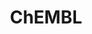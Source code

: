 ---
bigquery: https://console.cloud.google.com/bigquery?p=patents-public-data&d=ebi_chembl&page=dataset
citation: '"The ChEMBL database in 2017." Anna Gaulton, Anne Hersey, Michał Nowotka,
  A Patrícia Bento, Jon Chambers, David Mendez, Prudence Mutowo, Francis Atkinson,
  Louisa J Bellis, Elena Cibrián-Uhalte, Mark Davies, Nathan Dedman, Anneli Karlsson,
  María Paula Magariños, John P Overington, George Papadatos, Ines Smit, Andrew R
  Leach Nucleic acids Research (2017) 45 (Database Issue), D945-D954'
contributors: European Bioinformatics Institute
cost: None
description: ChEMBL Data is a manually curated database of small molecules used in
  drug discovery, including information about existing patented drugs.
documentation: 'schema: https://www.ebi.ac.uk/chembl/db_schema


  '
last_edit: Mon, 04 Apr 2022 19:07:30 GMT
location: https://console.cloud.google.com/marketplace/product/google_patents_public_datasets/chembl
maintained_by: EMBL-EBI, an outstation of European Molecular Biology Laboratory
related_publications: '

  ChEMBL: towards direct deposition of bioassay data.


  Mendez D, Gaulton A, Bento AP, Chambers J, De Veij M, Félix E, Magariños MP, Mosquera
  JF, Mutowo P, Nowotka M, Gordillo-Marañón M, Hunter F, Junco L, Mugumbate G, Rodriguez-Lopez
  M, Atkinson F, Bosc N, Radoux CJ, Segura-Cabrera A, Hersey A, Leach AR.


  — Nucleic Acids Res. 2019; 47(D1):D930-D940. doi: 10.1093/nar/gky1075

  '
schema_fields: '[''indication_class'', ''l3'', ''direct_interaction'', ''warning_country'',
  ''biocomp_id'', ''drug_substance_flag'', ''l6'', ''major_class'', ''aromatic_rings'',
  ''enzyme_tid'', ''ref_url'', ''pubmed_id'', ''metabolite_record_id'', ''status'',
  ''strength'', ''ddd_units'', ''metref_id'', ''standard_text_value'', ''src_id'',
  ''standard_inchi'', ''compd_id'', ''hba'', ''value'', ''ddd_id'', ''uo_units'',
  ''heavy_atoms'', ''num_ro5_violations'', ''entity_type'', ''relationship_type'',
  ''sequence'', ''potential_duplicate'', ''withdrawn_year'', ''published_type'', ''level4'',
  ''site_residues'', ''availability_type'', ''assay_desc'', ''alert_id'', ''ddd_value'',
  ''molecular_species'', ''max_phase'', ''stem'', ''cell_source_organism'', ''mol_atc_id'',
  ''irac_class_id'', ''efo_id'', ''sei'', ''mecref_id'', ''level1'', ''warning_description'',
  ''previous_company'', ''ref_id'', ''subgroup'', ''curation_comment'', ''uberon_id'',
  ''last_active'', ''prodrug'', ''innovator_company'', ''tissue_id'', ''source_domain_id'',
  ''l7'', ''approval_date'', ''targcomp_id'', ''assay_type'', ''efo_term'', ''disease_efficacy'',
  ''component_id'', ''ridx'', ''met_id'', ''who_extra'', ''mc_target_name'', ''variant_id'',
  ''cx_logp'', ''volume'', ''parenteral'', ''assay_source'', ''oral'', ''label'',
  ''comp_go_id'', ''domain_description'', ''creation_date'', ''mol_frac_id'', ''chebi_par_id'',
  ''standard_value'', ''drug_product_flag'', ''molregno'', ''publication_number'',
  ''assay_tax_id'', ''src_compound_id'', ''mol_irac_id'', ''level3'', ''level3_description'',
  ''withdrawn_class'', ''confidence_score'', ''mc_target_accession'', ''mc_organism'',
  ''patent_expire_date'', ''doc_id'', ''rgid'', ''assay_param_id'', ''alogp'', ''usan_year'',
  ''species_group_flag'', ''compound_key'', ''indref_id'', ''stat'', ''withdrawn_country'',
  ''ap_id'', ''usan_stem_id'', ''activity_count'', ''set_name'', ''sequence_md5sum'',
  ''num_lipinski_ro5_violations'', ''updated_by'', ''cx_most_bpka'', ''ingredient'',
  ''bei'', ''site_id'', ''qed_weighted'', ''submission_date'', ''comments'', ''usan_stem'',
  ''met_comment'', ''as_id'', ''hrac_code'', ''alert_set_id'', ''description'', ''compound_name'',
  ''last_page'', ''assay_category'', ''active_molregno'', ''synonyms'', ''mesh_id'',
  ''warnref_id'', ''cl_lincs_id'', ''isoform'', ''idx'', ''l2'', ''assay_id'', ''title'',
  ''first_approval'', ''patent_no'', ''delist_flag'', ''log_id'', ''mesh_heading'',
  ''relationship_desc'', ''caloha_id'', ''l5'', ''action_type'', ''molecular_mechanism'',
  ''co_stem_id'', ''activity_id'', ''domain_id'', ''level4_description'', ''ref_type'',
  ''orig_description'', ''short_name'', ''l8'', ''mw_freebase'', ''issue'', ''published_units'',
  ''qudt_units'', ''priority'', ''record_id'', ''assay_strain'', ''aspect'', ''tid'',
  ''updated_on'', ''inorganic_flag'', ''trade_name'', ''cell_source_tax_id'', ''molsyn_id'',
  ''src_short_name'', ''molecule_type'', ''drugind_id'', ''target_mapping'', ''organism'',
  ''natural_product'', ''cpd_str_alert_id'', ''mc_target_type'', ''rtb'', ''acd_most_apka'',
  ''withdrawn_reason'', ''class_level'', ''name'', ''abstract'', ''component_synonym'',
  ''standard_flag'', ''result_flag'', ''db_version'', ''protein_class_desc'', ''usan_substem'',
  ''l4'', ''hbd'', ''standard_inchi_key'', ''aidx'', ''black_box_warning'', ''parent_molregno'',
  ''chembl_id'', ''sitecomp_id'', ''doi'', ''toid'', ''stem_class'', ''drug_record_id'',
  ''first_in_class'', ''assay_subcellular_fraction'', ''cellosaurus_id'', ''target_type'',
  ''authors'', ''mechanism_of_action'', ''cell_source_tissue'', ''site_name'', ''dosed_ingredient'',
  ''warning_class'', ''activity_comment'', ''met_conversion'', ''db_source'', ''max_phase_for_ind'',
  ''standard_units'', ''alert_name'', ''hbd_lipinski'', ''canonical_smiles'', ''first_page'',
  ''formulation_id'', ''predbind_id'', ''cidx'', ''cell_description'', ''relation'',
  ''mutation'', ''parameter_value'', ''structure_type'', ''standard_relation'', ''atc_code'',
  ''version'', ''compsyn_id'', ''ad_type'', ''le'', ''ddd_admr'', ''protclasssyn_id'',
  ''cell_id'', ''mw_monoisotopic'', ''hrac_class_id'', ''related_tid'', ''comp_class_id'',
  ''smid'', ''prediction_method'', ''helm_notation'', ''research_stem'', ''pref_name'',
  ''acd_logp'', ''topical'', ''std_act_id'', ''assay_test_type'', ''definition'',
  ''assay_class_id'', ''protein_class_synonym'', ''target_desc'', ''ddd_comment'',
  ''end_position'', ''pathway_key'', ''go_id'', ''warning_id'', ''bao_endpoint'',
  ''lle'', ''annotation'', ''patent_use_code'', ''pathway_id'', ''mechanism_comment'',
  ''standard_upper_value'', ''assay_cell_type'', ''domain_name'', ''homologue'', ''syn_type'',
  ''targrel_id'', ''start_position'', ''confidence'', ''frac_code'', ''ro3_pass'',
  ''parent_go_id'', ''tbl'', ''actsm_id'', ''acd_most_bpka'', ''src_assay_id'', ''applicant_full_name'',
  ''upper_value'', ''assay_tissue'', ''year'', ''clo_id'', ''frac_class_id'', ''cx_most_apka'',
  ''smarts'', ''l1'', ''active_ingredient'', ''cx_logd'', ''patent_id'', ''standard_type'',
  ''prod_pat_id'', ''warning_type'', ''chirality'', ''nda_type'', ''warning_year'',
  ''who_name'', ''parent_type'', ''oc_id'', ''country'', ''units'', ''level1_description'',
  ''published_value'', ''usan_stem_definition'', ''binding_site_comment'', ''hba_lipinski'',
  ''withdrawn_flag'', ''accession'', ''normal_range_min'', ''doc_type'', ''bto_id'',
  ''irac_code'', ''company'', ''route'', ''product_id'', ''acd_logd'', ''mol_hrac_id'',
  ''class_type'', ''polymer_flag'', ''full_molformula'', ''res_stem_id'', ''relationship'',
  ''downgraded'', ''full_mwt'', ''level5'', ''selectivity_comment'', ''cell_name'',
  ''domain_type'', ''level2'', ''bao_format'', ''job_id'', ''path'', ''curated_by'',
  ''molfile'', ''parameter_type'', ''parent_id'', ''src_description'', ''ass_cls_map_id'',
  ''bao_id'', ''component_type'', ''dosage_form'', ''num_alerts'', ''source'', ''tid_fixed'',
  ''published_relation'', ''assay_organism'', ''data_validity_comment'', ''enzyme_name'',
  ''cell_ontology_id'', ''tax_id'', ''mc_tax_id'', ''psa'', ''text_value'', ''normal_range_max'',
  ''therapeutic_flag'', ''entity_id'', ''journal'', ''type'', ''substrate_record_id'',
  ''mec_id'', ''protein_class_id'', ''level2_description'', ''pchembl_value'']'
shortname: chembl
tags:
- biotechnology
- health
- chemical
- bioinformatics
- medical
terms_of_use: CC BY-SA 3.0
title: ChEMBL
uuid: e232a192-965c-4ec9-904c-155b6dfe56c5
---